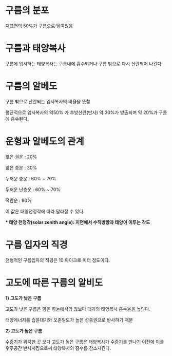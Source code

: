 # 구름의 분포

지표면의 50%가 구름으로 덮여있음

# 구름과 태양복사

구름에 입사하는 태양복사는 구름내에 흡수되거나 구름 밖으로 다시 산란되어 나간다.

# 구름의 알베도

구름 밖으로 산란되는 입사복사의 비율을 뜻함

평균적으로 입사복사의 약50% 가 후방산란(반사) 약 30%가 방출되며 약 20%가 구름에 흡수된다.


# 운형과 알베도의 관계

얇은 권운 : 20%

얇은 층운 : 30%

두꺼운 층운 : 60% ~ 70%  

두꺼운 난층운 : 60% ~ 70%

적란운 : 90%

이 값은 태양천정각에 따라 달라질 수 있다.

__* 태양 천정각(solar zenith angle): 지면에서 수직방향과 태양이 이루는 각도__






# 구름 입자의 직경

전형적인 구름입자의 직경은 10 마이크로 미터 정도이다.

# 고도에 따른 구름의 알비도


__1) 고도가 낮은 구름__

고도가 낮은 구름은  맑은 하늘에서의 값보다 대기의 태양복사 흡수율을 높인다.

태양에너지를 습윤대기와 오존밀도가 높은 성층권으로 반사하기 때문

__2) 고도가 높은 구름__

수증기가 위치한 곳 보다 고도가 높은 구름은 태양복사가 수증기를 만나기 이전에 이를 우주공간 반사시킴으로써 태양복사의 흡수를 감소시킨다.



